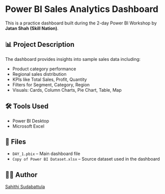 # Power BI Sales Analytics Dashboard

This is a practice dashboard built during the 2-day Power BI Workshop by **Jatan Shah (Skill Nation)**.

## 📊 Project Description
The dashboard provides insights into sample sales data including:
- Product category performance
- Regional sales distribution
- KPIs like Total Sales, Profit, Quantity
- Filters for Segment, Category, Region
- Visuals: Cards, Column Charts, Pie Chart, Table, Map

## 🛠 Tools Used
- Power BI Desktop
- Microsoft Excel

## 📁 Files
- `DAY_1.pbix` – Main dashboard file
- `Copy of Power BI Dataset.xlsx` – Source dataset used in the dashboard

## 👩‍💻 Author
[Sahithi Sudabattula](https://www.linkedin.com/in/sahithisudabattula/)
